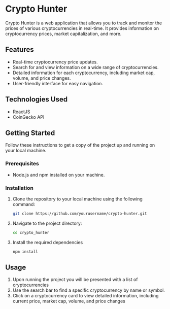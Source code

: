# Crypto Hunter

Crypto Hunter is a web application that allows you to track and monitor the prices of various cryptocurrencies in real-time. It provides information on cryptocurrency prices, market capitalization, and more.


## Features

- Real-time cryptocurrency price updates.
- Search for and view information on a wide range of cryptocurrencies.
- Detailed information for each cryptocurrency, including market cap, volume, and price changes.
- User-friendly interface for easy navigation.

## Technologies Used

- ReactJS
- CoinGecko API

## Getting Started

Follow these instructions to get a copy of the project up and running on your local machine.

### Prerequisites

- Node.js and npm installed on your machine.

### Installation

1. Clone the repository to your local machine using the following command:

   ```bash
   git clone https://github.com/yourusername/crypto-hunter.git
   ```
2. Navigate to the project directory:
   ```bash
   cd crypto_hunter
   ```
3. Install the required dependencies 
    
   ```bash 
   npm install
   ```
## Usage
1. Upon running the project you will be presented with a list of cryptocurrencies
2. Use the search bar to find a specific cryptocurrency by name or symbol.
3. Click on a cryptocurrency card to view detailed information, including current price, market cap, volume, and price changes
